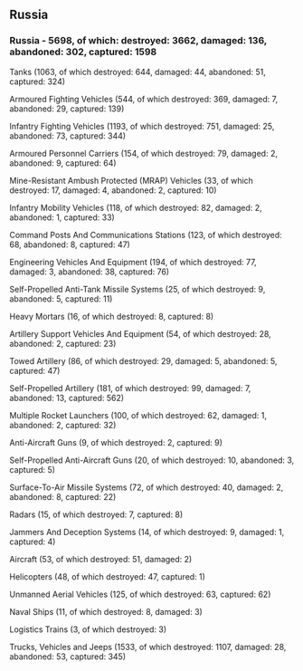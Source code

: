 
 
 ## Russia
 
 ### Russia - 5698, of which: destroyed: 3662, damaged: 136, abandoned: 302, captured: 1598

 

 

 Tanks (1063, of which destroyed: 644, damaged: 44, abandoned: 51, captured: 324)

 Armoured Fighting Vehicles (544, of which destroyed: 369, damaged: 7, abandoned: 29, captured: 139)

 Infantry Fighting Vehicles (1193, of which destroyed: 751, damaged: 25, abandoned: 73, captured: 344)

 Armoured Personnel Carriers (154, of which destroyed: 79, damaged: 2, abandoned: 9, captured: 64)

 Mine-Resistant Ambush Protected (MRAP) Vehicles (33, of which destroyed: 17, damaged: 4, abandoned: 2, captured: 10)

 Infantry Mobility Vehicles (118, of which destroyed: 82, damaged: 2, abandoned: 1, captured: 33)

 Command Posts And Communications Stations (123, of which destroyed: 68, abandoned: 8, captured: 47)

 Engineering Vehicles And Equipment (194, of which destroyed: 77, damaged: 3, abandoned: 38, captured: 76)

 Self-Propelled Anti-Tank Missile Systems (25, of which destroyed: 9, abandoned: 5, captured: 11)

 Heavy Mortars (16, of which destroyed: 8, captured: 8)

 Artillery Support Vehicles And Equipment (54, of which destroyed: 28, abandoned: 2, captured: 23)

 Towed Artillery (86, of which destroyed: 29, damaged: 5, abandoned: 5, captured: 47)

 Self-Propelled Artillery (181, of which destroyed: 99, damaged: 7, abandoned: 13, captured: 562)

 Multiple Rocket Launchers (100, of which destroyed: 62, damaged: 1, abandoned: 2, captured: 32)

 Anti-Aircraft Guns (9, of which destroyed: 2, captured: 9)

 Self-Propelled Anti-Aircraft Guns (20, of which destroyed: 10, abandoned: 3, captured: 5)

 Surface-To-Air Missile Systems (72, of which destroyed: 40, damaged: 2, abandoned: 8, captured: 22)

 Radars (15, of which destroyed: 7, captured: 8)

 Jammers And Deception Systems (14, of which destroyed: 9, damaged: 1, captured: 4)

 Aircraft (53, of which destroyed: 51, damaged: 2)

 Helicopters (48, of which destroyed: 47, captured: 1)

 Unmanned Aerial Vehicles (125, of which destroyed: 63, captured: 62)

 Naval Ships (11, of which destroyed: 8, damaged: 3)

 Logistics Trains (3, of which destroyed: 3)

 Trucks, Vehicles and Jeeps (1533, of which destroyed: 1107, damaged: 28, abandoned: 53, captured: 345)

